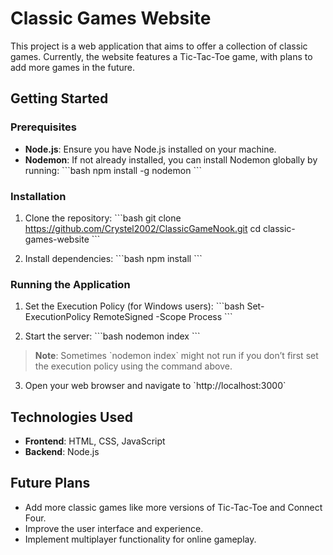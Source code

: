 
# Classic Games Website

This project is a web application that aims to offer a collection of classic games. Currently, the website features a Tic-Tac-Toe game, with plans to add more games in the future.

## Getting Started

### Prerequisites

- **Node.js**: Ensure you have Node.js installed on your machine.
- **Nodemon**: If not already installed, you can install Nodemon globally by running:
  \`\`\`bash
  npm install -g nodemon
  \`\`\`

### Installation

1. Clone the repository:
   \`\`\`bash
   git clone https://github.com/Crystel2002/ClassicGameNook.git
   cd classic-games-website
   \`\`\`

2. Install dependencies:
   \`\`\`bash
   npm install
   \`\`\`

### Running the Application

1. Set the Execution Policy (for Windows users):
   \`\`\`bash
   Set-ExecutionPolicy RemoteSigned -Scope Process
   \`\`\`

2. Start the server:
   \`\`\`bash
   nodemon index
   \`\`\`

> **Note**: Sometimes \`nodemon index\` might not run if you don’t first set the execution policy using the command above.

3. Open your web browser and navigate to \`http://localhost:3000\` 

## Technologies Used

- **Frontend**: HTML, CSS, JavaScript
- **Backend**: Node.js

## Future Plans

- Add more classic games like more versions of Tic-Tac-Toe and Connect Four.
- Improve the user interface and experience.
- Implement multiplayer functionality for online gameplay.

